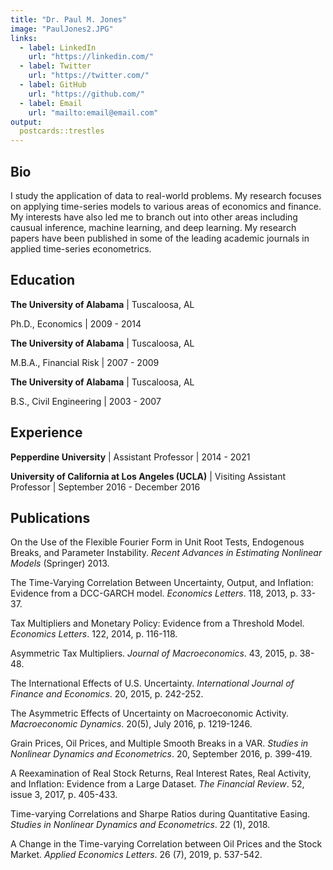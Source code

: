 ```yaml
---
title: "Dr. Paul M. Jones"
image: "PaulJones2.JPG"
links:
  - label: LinkedIn
    url: "https://linkedin.com/"
  - label: Twitter
    url: "https://twitter.com/"
  - label: GitHub
    url: "https://github.com/"
  - label: Email
    url: "mailto:email@email.com"
output:
  postcards::trestles
---
```

 
## Bio

I study the application of data to real-world problems. My research focuses on applying time-series models to various areas of economics and finance. My interests have also led me to branch out into other areas including causual inference, machine learning, and deep learning. My research papers have been published in some of the leading academic journals in applied time-series econometrics.   

## Education

**The University of Alabama** | Tuscaloosa, AL

Ph.D., Economics | 2009 - 2014

**The University of Alabama** | Tuscaloosa, AL

M.B.A., Financial Risk | 2007 - 2009

**The University of Alabama** | Tuscaloosa, AL

B.S., Civil Engineering | 2003 - 2007

## Experience

**Pepperdine University** | Assistant Professor | 2014 - 2021

**University of California at Los Angeles (UCLA)** | Visiting Assistant Professor | September 2016 - December 2016

## Publications

On the Use of the Flexible Fourier Form in Unit Root Tests, Endogenous Breaks, and Parameter Instability. *Recent Advances in Estimating Nonlinear Models* (Springer) 2013.

The Time-Varying Correlation Between Uncertainty, Output, and Inflation: Evidence from a DCC-GARCH model. *Economics Letters*. 118, 2013, p. 33-37.

Tax Multipliers and Monetary Policy: Evidence from a Threshold Model. *Economics Letters*. 122, 2014, p. 116-118.

Asymmetric Tax Multipliers. *Journal of Macroeconomics*. 43, 2015, p. 38-48.

The International Effects of U.S. Uncertainty. *International Journal of Finance and Economics*. 20, 2015, p. 242-252.

The Asymmetric Effects of Uncertainty on Macroeconomic Activity. *Macroeconomic Dynamics*. 20(5), July 2016, p. 1219-1246.

Grain Prices, Oil Prices, and Multiple Smooth Breaks in a VAR. *Studies in Nonlinear Dynamics and Econometrics*. 20, September 2016, p. 399-419.

A Reexamination of Real Stock Returns, Real Interest Rates, Real Activity, and Inflation: Evidence from a Large Dataset. *The Financial Review*. 52, issue 3, 2017, p. 405-433.

Time-varying Correlations and Sharpe Ratios during Quantitative Easing. *Studies in Nonlinear Dynamics and Econometrics*. 22 (1), 2018.

A Change in the Time-varying Correlation between Oil Prices and the Stock Market. *Applied Economics Letters*. 26 (7), 2019, p. 537-542.


